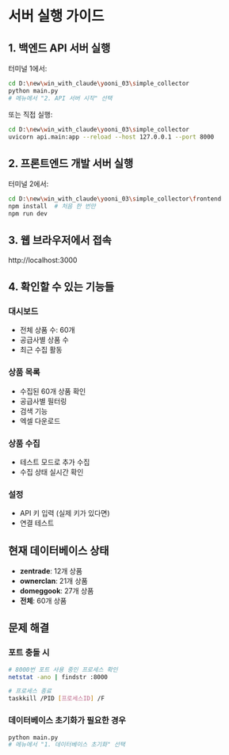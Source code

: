# 서버 실행 가이드

## 1. 백엔드 API 서버 실행

터미널 1에서:
```bash
cd D:\new\win_with_claude\yooni_03\simple_collector
python main.py
# 메뉴에서 "2. API 서버 시작" 선택
```

또는 직접 실행:
```bash
cd D:\new\win_with_claude\yooni_03\simple_collector
uvicorn api.main:app --reload --host 127.0.0.1 --port 8000
```

## 2. 프론트엔드 개발 서버 실행

터미널 2에서:
```bash
cd D:\new\win_with_claude\yooni_03\simple_collector\frontend
npm install  # 처음 한 번만
npm run dev
```

## 3. 웹 브라우저에서 접속

http://localhost:3000

## 4. 확인할 수 있는 기능들

### 대시보드
- 전체 상품 수: 60개
- 공급사별 상품 수
- 최근 수집 활동

### 상품 목록
- 수집된 60개 상품 확인
- 공급사별 필터링
- 검색 기능
- 엑셀 다운로드

### 상품 수집
- 테스트 모드로 추가 수집
- 수집 상태 실시간 확인

### 설정
- API 키 입력 (실제 키가 있다면)
- 연결 테스트

## 현재 데이터베이스 상태

- **zentrade**: 12개 상품
- **ownerclan**: 21개 상품
- **domeggook**: 27개 상품
- **전체**: 60개 상품

## 문제 해결

### 포트 충돌 시
```bash
# 8000번 포트 사용 중인 프로세스 확인
netstat -ano | findstr :8000

# 프로세스 종료
taskkill /PID [프로세스ID] /F
```

### 데이터베이스 초기화가 필요한 경우
```bash
python main.py
# 메뉴에서 "1. 데이터베이스 초기화" 선택
```